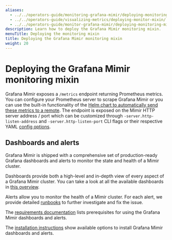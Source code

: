 ```yaml
---
aliases:
  - ../../operators-guide/monitoring-grafana-mimir/deploying-monitoring-mixin/
  - ../../operators-guide/visualizing-metrics/deploying-monitor-mixin/
  - ../../operators-guide/monitor-grafana-mimir/deploying-monitoring-mixin/
description: Learn how to deploy the Grafana Mimir monitoring mixin.
menuTitle: Deploying the monitoring mixin
title: Deploying the Grafana Mimir monitoring mixin
weight: 20
---
```


<!-- Note: This topic is mounted in the GEM documentation. Ensure that all updates are also applicable to GEM. -->

# Deploying the Grafana Mimir monitoring mixin

Grafana Mimir exposes a `/metrics` endpoint returning Prometheus metrics.
You can configure your Prometheus server to scrape Grafana Mimir or you can use the built-in functionality of the [Helm chart to automatically send these metrics to a remote](https://grafana.com/docs/mimir/<MIMIR_VERSION>/manage/monitor-grafana-mimir/monitor-system-health/).
The endpoint is exposed on the Mimir HTTP server address / port which can be customized through `-server.http-listen-address` and `-server.http-listen-port` CLI flags or their respective YAML [config options](https://grafana.com/docs/mimir/<MIMIR_VERSION>/configure/configuration-parameters/).

## Dashboards and alerts

Grafana Mimir is shipped with a comprehensive set of production-ready Grafana dashboards and alerts to monitor the state and health of a Mimir cluster.

Dashboards provide both a high-level and in-depth view of every aspect of a Grafana Mimir cluster.
You can take a look at all the available dashboards in [this overview](https://grafana.com/docs/mimir/<MIMIR_VERSION>/manage/monitor-grafana-mimir/dashboards/).

Alerts allow you to monitor the health of a Mimir cluster.
For each alert, we provide detailed [runbooks](https://grafana.com/docs/mimir/<MIMIR_VERSION>/manage/mimir-runbooks/) to further investigate and fix the issue.

The [requirements documentation](https://grafana.com/docs/mimir/<MIMIR_VERSION>/manage/monitor-grafana-mimir/requirements/) lists prerequisites for using the Grafana Mimir dashboards and alerts.

The [installation instructions](https://grafana.com/docs/mimir/<MIMIR_VERSION>/manage/monitor-grafana-mimir/installing-dashboards-and-alerts/) show available options to install Grafana Mimir dashboards and alerts.
